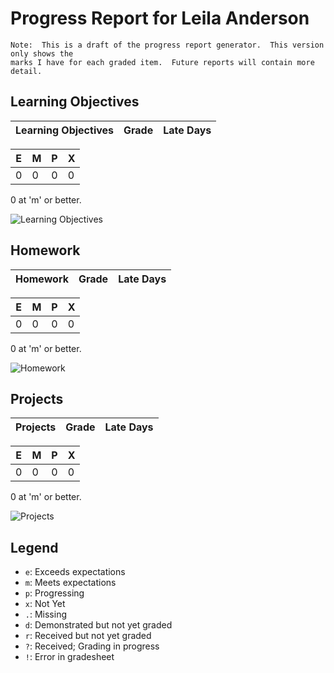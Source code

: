 # Progress Report for Leila Anderson
    Note:  This is a draft of the progress report generator.  This version only shows the
    marks I have for each graded item.  Future reports will contain more detail.
## Learning Objectives
|Learning Objectives|Grade|Late Days|
|------|-------|-------|

|E|M|P|X|
|------|-------|-------|-------|
|0|0|0|0|

0 at 'm' or better.

![Learning Objectives](LearningObjectives.png)
## Homework
|Homework|Grade|Late Days|
|------|-------|-------|

|E|M|P|X|
|------|-------|-------|-------|
|0|0|0|0|

0 at 'm' or better.

![Homework](Homework.png)
## Projects
|Projects|Grade|Late Days|
|------|-------|-------|

|E|M|P|X|
|------|-------|-------|-------|
|0|0|0|0|

0 at 'm' or better.

![Projects](Projects.png)

## Legend 
* `e`: Exceeds expectations
* `m`: Meets expectations
* `p`: Progressing
* `x`: Not Yet
* `.`: Missing
* `d`: Demonstrated but not yet graded
* `r`: Received but not yet graded
* `?`: Received; Grading in progress
* `!`: Error in gradesheet
